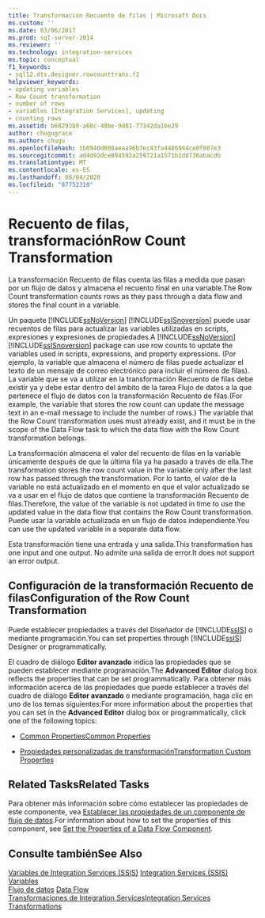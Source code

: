 ```yaml
---
title: Transformación Recuento de filas | Microsoft Docs
ms.custom: ''
ms.date: 03/06/2017
ms.prod: sql-server-2014
ms.reviewer: ''
ms.technology: integration-services
ms.topic: conceptual
f1_keywords:
- sql12.dts.designer.rowcounttrans.f1
helpviewer_keywords:
- updating variables
- Row Count transformation
- number of rows
- variables [Integration Services], updating
- counting rows
ms.assetid: b68293b9-a68c-40be-9d81-77342da1be29
author: chugugrace
ms.author: chugu
ms.openlocfilehash: 1b0940d608aeaa96b7ec43fa4486944ce0f887e3
ms.sourcegitcommit: ad4d92dce894592a259721a1571b1d8736abacdb
ms.translationtype: MT
ms.contentlocale: es-ES
ms.lasthandoff: 08/04/2020
ms.locfileid: "87752310"
---
```

# <a name="row-count-transformation"></a><span data-ttu-id="90702-102">Recuento de filas, transformación</span><span class="sxs-lookup"><span data-stu-id="90702-102">Row Count Transformation</span></span>
  <span data-ttu-id="90702-103">La transformación Recuento de filas cuenta las filas a medida que pasan por un flujo de datos y almacena el recuento final en una variable.</span><span class="sxs-lookup"><span data-stu-id="90702-103">The Row Count transformation counts rows as they pass through a data flow and stores the final count in a variable.</span></span>  
  
 <span data-ttu-id="90702-104">Un paquete [!INCLUDE[ssNoVersion](../../../includes/ssnoversion-md.md)] [!INCLUDE[ssISnoversion](../../../includes/ssisnoversion-md.md)] puede usar recuentos de filas para actualizar las variables utilizadas en scripts, expresiones y expresiones de propiedades.</span><span class="sxs-lookup"><span data-stu-id="90702-104">A [!INCLUDE[ssNoVersion](../../../includes/ssnoversion-md.md)] [!INCLUDE[ssISnoversion](../../../includes/ssisnoversion-md.md)] package can use row counts to update the variables used in scripts, expressions, and property expressions.</span></span> <span data-ttu-id="90702-105">(Por ejemplo, la variable que almacena el número de filas puede actualizar el texto de un mensaje de correo electrónico para incluir el número de filas). La variable que se va a utilizar en la transformación Recuento de filas debe existir ya y debe estar dentro del ámbito de la tarea Flujo de datos a la que pertenece el flujo de datos con la transformación Recuento de filas.</span><span class="sxs-lookup"><span data-stu-id="90702-105">(For example, the variable that stores the row count can update the message text in an e-mail message to include the number of rows.) The variable that the Row Count transformation uses must already exist, and it must be in the scope of the Data Flow task to which the data flow with the Row Count transformation belongs.</span></span>  
  
 <span data-ttu-id="90702-106">La transformación almacena el valor del recuento de filas en la variable únicamente después de que la última fila ya ha pasado a través de ella.</span><span class="sxs-lookup"><span data-stu-id="90702-106">The transformation stores the row count value in the variable only after the last row has passed through the transformation.</span></span> <span data-ttu-id="90702-107">Por lo tanto, el valor de la variable no está actualizado en el momento en que el valor actualizado se va a usar en el flujo de datos que contiene la transformación Recuento de filas.</span><span class="sxs-lookup"><span data-stu-id="90702-107">Therefore, the value of the variable is not updated in time to use the updated value in the data flow that contains the Row Count transformation.</span></span> <span data-ttu-id="90702-108">Puede usar la variable actualizada en un flujo de datos independiente.</span><span class="sxs-lookup"><span data-stu-id="90702-108">You can use the updated variable in a separate data flow.</span></span>  
  
 <span data-ttu-id="90702-109">Esta transformación tiene una entrada y una salida.</span><span class="sxs-lookup"><span data-stu-id="90702-109">This transformation has one input and one output.</span></span> <span data-ttu-id="90702-110">No admite una salida de error.</span><span class="sxs-lookup"><span data-stu-id="90702-110">It does not support an error output.</span></span>  
  
## <a name="configuration-of-the-row-count-transformation"></a><span data-ttu-id="90702-111">Configuración de la transformación Recuento de filas</span><span class="sxs-lookup"><span data-stu-id="90702-111">Configuration of the Row Count Transformation</span></span>  
 <span data-ttu-id="90702-112">Puede establecer propiedades a través del Diseñador de [!INCLUDE[ssIS](../../../includes/ssis-md.md)] o mediante programación.</span><span class="sxs-lookup"><span data-stu-id="90702-112">You can set properties through [!INCLUDE[ssIS](../../../includes/ssis-md.md)] Designer or programmatically.</span></span>  
  
 <span data-ttu-id="90702-113">El cuadro de diálogo **Editor avanzado** indica las propiedades que se pueden establecer mediante programación.</span><span class="sxs-lookup"><span data-stu-id="90702-113">The **Advanced Editor** dialog box reflects the properties that can be set programmatically.</span></span> <span data-ttu-id="90702-114">Para obtener más información acerca de las propiedades que puede establecer a través del cuadro de diálogo **Editor avanzado** o mediante programación, haga clic en uno de los temas siguientes:</span><span class="sxs-lookup"><span data-stu-id="90702-114">For more information about the properties that you can set in the **Advanced Editor** dialog box or programmatically, click one of the following topics:</span></span>  
  
-   [<span data-ttu-id="90702-115">Common Properties</span><span class="sxs-lookup"><span data-stu-id="90702-115">Common Properties</span></span>](../../common-properties.md)  
  
-   [<span data-ttu-id="90702-116">Propiedades personalizadas de transformación</span><span class="sxs-lookup"><span data-stu-id="90702-116">Transformation Custom Properties</span></span>](transformation-custom-properties.md)  
  
## <a name="related-tasks"></a><span data-ttu-id="90702-117">Related Tasks</span><span class="sxs-lookup"><span data-stu-id="90702-117">Related Tasks</span></span>  
 <span data-ttu-id="90702-118">Para obtener más información sobre cómo establecer las propiedades de este componente, vea [Establecer las propiedades de un componente de flujo de datos](../set-the-properties-of-a-data-flow-component.md).</span><span class="sxs-lookup"><span data-stu-id="90702-118">For information about how to set the properties of this component, see [Set the Properties of a Data Flow Component](../set-the-properties-of-a-data-flow-component.md).</span></span>  
  
## <a name="see-also"></a><span data-ttu-id="90702-119">Consulte también</span><span class="sxs-lookup"><span data-stu-id="90702-119">See Also</span></span>  
 <span data-ttu-id="90702-120">[Variables de Integration Services &#40;SSIS&#41;](../../integration-services-ssis-variables.md) </span><span class="sxs-lookup"><span data-stu-id="90702-120">[Integration Services &#40;SSIS&#41; Variables](../../integration-services-ssis-variables.md) </span></span>  
 <span data-ttu-id="90702-121">[Flujo de datos](../data-flow.md) </span><span class="sxs-lookup"><span data-stu-id="90702-121">[Data Flow](../data-flow.md) </span></span>  
 [<span data-ttu-id="90702-122">Transformaciones de Integration Services</span><span class="sxs-lookup"><span data-stu-id="90702-122">Integration Services Transformations</span></span>](integration-services-transformations.md)  
  
  

